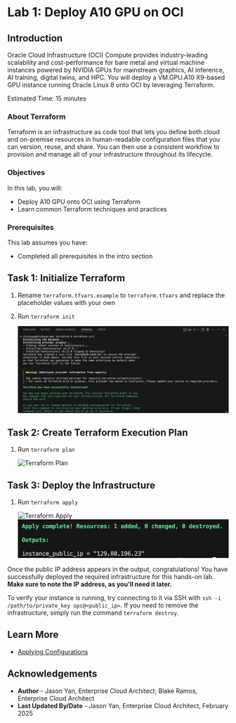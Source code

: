 # Lab 1: Deploy A10 GPU on OCI

## Introduction

Oracle Cloud Infrastructure (OCI) Compute provides industry-leading scalability and cost-performance for bare metal and virtual machine instances powered by NVIDIA GPUs for mainstream graphics, AI inference, AI training, digital twins, and HPC. You will deploy a VM.GPU.A10 X9-based GPU instance running Oracle Linux 8 onto OCI by leveraging Terraform.

Estimated Time: 15 minutes

### About Terraform
Terraform is an infrastructure as code tool that lets you define both cloud and on-premise resources in human-readable configuration files that you can version, reuse, and share. You can then use a consistent workflow to provision and manage all of your infrastructure throughout its lifecycle.

### Objectives

In this lab, you will:
* Deploy A10 GPU onto OCI using Terraform 
* Learn common Terraform techniques and practices

### Prerequisites

This lab assumes you have:
* Completed all prerequisites in the intro section

## Task 1: Initialize Terraform

1. Rename `terraform.tfvars.example` to   `terraform.tfvars` and replace the placeholder values with your own

2. Run `terraform init`

    ![Terraform Init](images/terraforminit.png)

## Task 2: Create Terraform Execution Plan

1. Run `terraform plan`

    ![Terraform Plan](images/terraformplan.gif)

## Task 3: Deploy the Infrastructure

1. Run `terraform apply`

    ![Terraform Apply](images/terraformapply.gif)
    ![Terraform Apply Success](images/terraformapplysuccess.png)

Once the public IP address appears in the output, congratulations! You have successfully deployed the required infrastructure for this hands-on lab. **Make sure to note the IP address, as you'll need it later.**

To verify your instance is running, try connecting to it via SSH with `ssh -i /path/to/private_key opc@<public_ip>`. If you need to remove the infrastructure, simply run the command `terraform destroy`.

## Learn More

* [Applying Configurations](https://docs.oracle.com/en-us/iaas/Content/dev/terraform/applying.htm)

## Acknowledgements
* **Author** - Jason Yan, Enterprise Cloud Architect; Blake Ramos, Enterprise Cloud Architect
* **Last Updated By/Date** - Jason Yan, Enterprise Cloud Architect, February 2025
